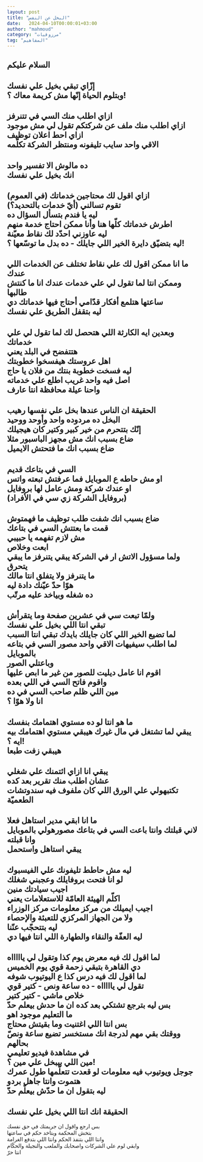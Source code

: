 ```yaml
---
layout: post
title: "البخل عن النفس"
date:   2024-04-10T00:00:01+03:00
author: "mahmoud"
category: "مرزوقيات"
tag: "المفاهيم"
---
```



السلام عليكم  
-  
إزّاي تبقي بخيل علي نفسك  
وبتلوم الحياة إنّها مش كريمة معاك ؟!  
-  
ازاي اطلب منك السي في تتنرفز  
ازاي اطلب منك ملف عن شركتكم تقول لي مش موجود  
ازاي احط اعلان توظيف  
الاقي واحد سايب تليفونه ومنتظر الشركة تكلّمه  
-  
ده مالوش الا تفسير واحد  
انك بخيل علي نفسك  
-  
ازاي اقول لك محتاجين خدماتك (في العموم)  
تقوم تسالني (أيّ خدمات بالتحديد؟)  
ليه يا فندم بتسأل السؤال ده  
اطرش خدماتك كلّها هنا وأنا ممكن احتاج خدمة منهم  
ليه عاوزني احدّد لك نقاط معيّنة  
ليه بتضيّق دايرة الخير اللي جايلك - ده بدل ما توسّعها
؟!  
-  
ما انا ممكن اقول لك علي نقاط تختلف عن الخدمات اللي
عندك  
وممكن انتا لما تقول لي علي خدمات عندك انا ما كنتش
طالبها  
ساعتها هتلمع أفكار قدّامي أحتاج فيها خدماتك دي  
ليه بتقفل الطريق علي نفسك  
-  
وبعدين ايه الكارثة اللي هتحصل لك لما تقول لي علي
خدماتك  
هتتفضح في البلد يعني  
اهل عروستك هيفسخوا خطوبتك  
ليه فسخت خطوبة بنتك من فلان يا حاج  
اصل فيه واحد غريب اطلع علي خدماته  
واحنا عيلة محافظة انتا عارف  
-  
الحقيقة ان الناس عندها بخل علي نفسها رهيب  
البخل ده مردوده واحد وأوحد ووحيد  
إنّك بتتحرم من خير كبير وكتير كان هيجيلك  
ضاع بسبب انك مش مجهز الباسبور مثلا  
ضاع بسبب انك ما فتحتش الايميل  
-  
السي في بتاعك قديم  
او مش حاطه ع الموبايل فما عرفتش تبعته واتس  
او عندك شركة ومش عامل لها بروفايل  
(بروفايل الشركة زي سي في الأفراد)  
-  
ضاع بسبب انك شفت طلب توظيف ما فهمتوش  
قمت ما بعتتش السي في بتاعك  
مش لازم تفهمه يا حبيبي  
ابعت وخلاص  
ولما مسؤول الاتش ار في الشركة يبقي يتنرفز ما يبقي
يتحرق  
ما يتنرفز ولا يتفلق انتا مالك  
هوّا حدّ عيّنك دادة ليه  
ده شغله وبياخد عليه مرتّب  
-  
ولمّا تبعت سي في عشرين صفحة وما يتقرأش  
تبقي انتا اللي بخيل علي نفسك  
لما تضيع الخير اللي كان جايلك بايدك تبقي انتا
السبب  
لما اطلب سيفيهات الاقي واحد مصور السي في بتاعه
بالموبايل  
وباعتلي الصور  
اقوم انا عامل ديليت للصور من غير ما ابص عليها  
واقوم فاتح السي في اللي بعده  
مين اللي ظلم صاحب السي في ده  
انا ولا هوّا ؟  
-  
ما هو انتا لو ده مستوي اهتمامك بنفسك  
يبقي لما تشتغل في مال غيرك هيبقي مستوي اهتمامك بيه ايه
؟!  
هيبقي زفت طبعا  
-  
يبقي انا ازاي ائتمنك علي شغلي  
عشان اطلب منك تقرير بعد كده  
تكتبهولي علي الورق اللي كان ملفوف فيه سندوتشات
الطعميّة  
-  
ما انا ابقي مدير استاهل فعلا  
لاني قبلتك وانتا باعت السي في بتاعك مصورهولي
بالموبايل  
وانا قبلته  
يبقي استاهل واستحمل  
-  
ليه مش حاطط تليفونك علي الفيسبوك  
لو انا فتحت بروفايلك وعجبني شغلك  
اجيب سيادتك منين  
اكلّم الهيئة العامّة للاستعلامات يعني  
اجيب ايميلك من مركز معلومات مركز الوزراء  
ولا من الجهاز المركزي للتعبئة والإحصاء  
ليه بتتحجّب عنّنا  
ليه العفّة والنقاء والطهارة اللي انتا فيها دي  
-  
لما اقول لك فيه معرض يوم كذا وتقول لي ياااااه  
دي القاهرة بتبقي زحمة قوي يوم الخميس  
لما اقول لك فيه درس كذا ع اليوتيوب شوفه  
تقول لي ياااااه - ده ساعة ونص - كتير قوي  
خلاص ماشي - كتير كتير  
بس ليه بترجع تشتكي بعد كده ان ما حدش بيعلم حدّ  
ما التعليم موجود اهو  
بس انتا اللي اغتنيت وما بقيتش محتاج  
ووقتك بقي مهم لدرجة انك مستخسر تضيع ساعة ونصّ
بحالهم  
في مشاهدة فيديو تعليمي  
مين اللي بيبخل علي مين ؟!  
جوجل ويوتيوب فيه معلومات لو قعدت تتعلّمها طول
عمرك  
هتموت وانتا جاهل بردو  
ليه بتقول ان ما حدّش بيعلّم حدّ  
-  
الحقيقة انك انتا اللي بخيل علي نفسك  
-  
بس ارجع واقول ان جريمتك في حق نفسك  
بتخش المحكمة وبتاخد حكم في ساعتها  
وانتا اللي بتنفذ الحكم وانتا اللي بتدفع الغرامة  
وابقي لوم علي الشركات واصحابك والملعب والنجيلة
والحكّام  
انتا حرّ
